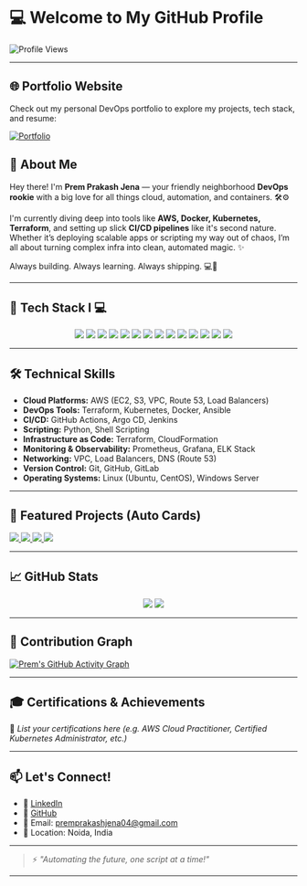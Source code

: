# 💻 Welcome to My GitHub Profile

![Profile Views](https://komarev.com/ghpvc/?username=prem-pjena&color=blue)

---

## 🌐 Portfolio Website

Check out my personal DevOps portfolio to explore my projects, tech stack, and resume:

[![Portfolio](https://img.shields.io/badge/Visit%20My%20Portfolio-%23007ACC?style=for-the-badge&logo=vercel&logoColor=white)](https://devops-portfolio-five.vercel.app/)

## 🚀 About Me

Hey there! I'm **Prem Prakash Jena** — your friendly neighborhood **DevOps rookie** with a big love for all things cloud, automation, and containers. 🛠️⚙️

I'm currently diving deep into tools like **AWS, Docker, Kubernetes, Terraform**, and setting up slick **CI/CD pipelines** like it's second nature. Whether it’s deploying scalable apps or scripting my way out of chaos, I’m all about turning complex infra into clean, automated magic. ✨

Always building. Always learning. Always shipping. 💻🚢

---

## 🧰 Tech Stack I 💻

<div align="center">
  
  <img src="https://img.shields.io/badge/AWS-232F3E?style=for-the-badge&logo=amazon-aws&logoColor=white" />
  <img src="https://img.shields.io/badge/Terraform-844FBA?style=for-the-badge&logo=terraform&logoColor=white" />
  <img src="https://img.shields.io/badge/Kubernetes-326CE5?style=for-the-badge&logo=kubernetes&logoColor=white" />
  <img src="https://img.shields.io/badge/Docker-2496ED?style=for-the-badge&logo=docker&logoColor=white" />
  <img src="https://img.shields.io/badge/GitHub%20Actions-2088FF?style=for-the-badge&logo=github-actions&logoColor=white" />
  <img src="https://img.shields.io/badge/Jenkins-D24939?style=for-the-badge&logo=jenkins&logoColor=white" />
  <img src="https://img.shields.io/badge/Ansible-EE0000?style=for-the-badge&logo=ansible&logoColor=white" />
  <img src="https://img.shields.io/badge/Python-3776AB?style=for-the-badge&logo=python&logoColor=white" />
  <img src="https://img.shields.io/badge/Shell_Script-4EAA25?style=for-the-badge&logo=gnu-bash&logoColor=white" />
  <img src="https://img.shields.io/badge/Prometheus-E6522C?style=for-the-badge&logo=prometheus&logoColor=white" />
  <img src="https://img.shields.io/badge/Grafana-F46800?style=for-the-badge&logo=grafana&logoColor=white" />
  <img src="https://img.shields.io/badge/Linux-FCC624?style=for-the-badge&logo=linux&logoColor=black" />
  <img src="https://img.shields.io/badge/Git-F05032?style=for-the-badge&logo=git&logoColor=white" />
  <img src="https://img.shields.io/badge/GitHub-181717?style=for-the-badge&logo=github&logoColor=white" />

</div>

---

## 🛠️ Technical Skills

- **Cloud Platforms:** AWS (EC2, S3, VPC, Route 53, Load Balancers)  
- **DevOps Tools:** Terraform, Kubernetes, Docker, Ansible  
- **CI/CD:** GitHub Actions, Argo CD, Jenkins  
- **Scripting:** Python, Shell Scripting  
- **Infrastructure as Code:** Terraform, CloudFormation  
- **Monitoring & Observability:** Prometheus, Grafana, ELK Stack  
- **Networking:** VPC, Load Balancers, DNS (Route 53)  
- **Version Control:** Git, GitHub, GitLab  
- **Operating Systems:** Linux (Ubuntu, CentOS), Windows Server  

---

## 📌 Featured Projects (Auto Cards)

<a href="https://github.com/prem-pjena/ecommerce-devops">
  <img src="https://github-readme-stats.vercel.app/api/pin/?username=prem-pjena&repo=ecommerce-devops&theme=radical" />
</a>
<a href="https://github.com/prem-pjena/express-api-devops">
  <img src="https://github-readme-stats.vercel.app/api/pin/?username=prem-pjena&repo=express-api-devops&theme=radical" />
</a>
<a href="https://github.com/prem-pjena/medusa-ecs-deploy">
  <img src="https://github-readme-stats.vercel.app/api/pin/?username=prem-pjena&repo=medusa-ecs-deploy&theme=radical" />
</a>
<a href="https://github.com/prem-pjena/github-jira-automation">
  <img src="https://github-readme-stats.vercel.app/api/pin/?username=prem-pjena&repo=github-jira-automation&theme=radical" />
</a>

---

## 📈 GitHub Stats

<div align="center">
  <img src="https://github-readme-stats.vercel.app/api?username=prem-pjena&show_icons=true&theme=radical" />
  <img src="https://github-readme-stats.vercel.app/api/top-langs/?username=prem-pjena&layout=compact&theme=radical" />
</div>

---

## 🌱 Contribution Graph

[![Prem's GitHub Activity Graph](https://github-readme-activity-graph.vercel.app/graph?username=prem-pjena&theme=radical)](https://github.com/prem-pjena/github-readme-activity-graph)

---

## 🎓 Certifications & Achievements

🏅 *List your certifications here (e.g. AWS Cloud Practitioner, Certified Kubernetes Administrator, etc.)*

---

## 📫 Let's Connect!

- 💼 [LinkedIn](https://www.linkedin.com/in/prem-prakash-7b9a561b2/)  
- 🔗 [GitHub](https://github.com/prempjena)  
- 📧 Email: premprakashjena04@gmail.com  
- 📍 Location: Noida, India  

---

> ⚡ *"Automating the future, one script at a time!"*

---

